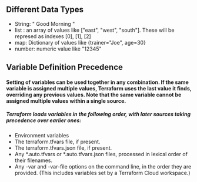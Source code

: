 ## Different Data Types

* String: " Good Morning "
* list : an array of values like ["east", "west", "south"]. These will be represed as indexes [0], [1], [2]
* map: Dictionary of values like {trainer="Joe", age=30}
* number: numeric value like "12345"


## Variable Definition Precedence

####  Setting of variables can be used together in any combination. If the same variable is assigned multiple values, Terraform uses the last value it finds, overriding any previous values. Note that the same variable cannot be assigned multiple values within a single source.

##### Terraform loads variables in the following order, with later sources taking precedence over earlier ones:

* Environment variables
* The terraform.tfvars file, if present.
* The terraform.tfvars.json file, if present.
*  Any *.auto.tfvars or *.auto.tfvars.json files, processed in lexical order of their filenames.
*  Any -var and -var-file options on the command line, in the order they are provided. (This includes variables set by a Terraform Cloud workspace.)



